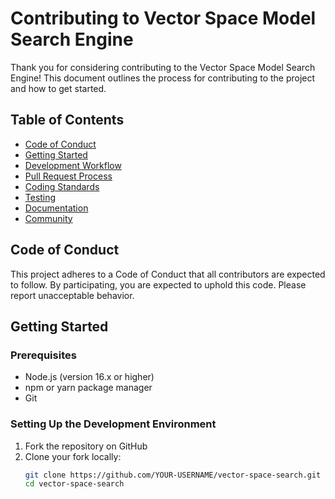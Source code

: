 # Contributing to Vector Space Model Search Engine

Thank you for considering contributing to the Vector Space Model Search Engine! This document outlines the process for contributing to the project and how to get started.

## Table of Contents

- [Code of Conduct](#code-of-conduct)
- [Getting Started](#getting-started)
- [Development Workflow](#development-workflow)
- [Pull Request Process](#pull-request-process)
- [Coding Standards](#coding-standards)
- [Testing](#testing)
- [Documentation](#documentation)
- [Community](#community)

## Code of Conduct

This project adheres to a Code of Conduct that all contributors are expected to follow. By participating, you are expected to uphold this code. Please report unacceptable behavior.

## Getting Started

### Prerequisites

- Node.js (version 16.x or higher)
- npm or yarn package manager
- Git

### Setting Up the Development Environment

1. Fork the repository on GitHub
2. Clone your fork locally:
   ```bash
   git clone https://github.com/YOUR-USERNAME/vector-space-search.git
   cd vector-space-search
